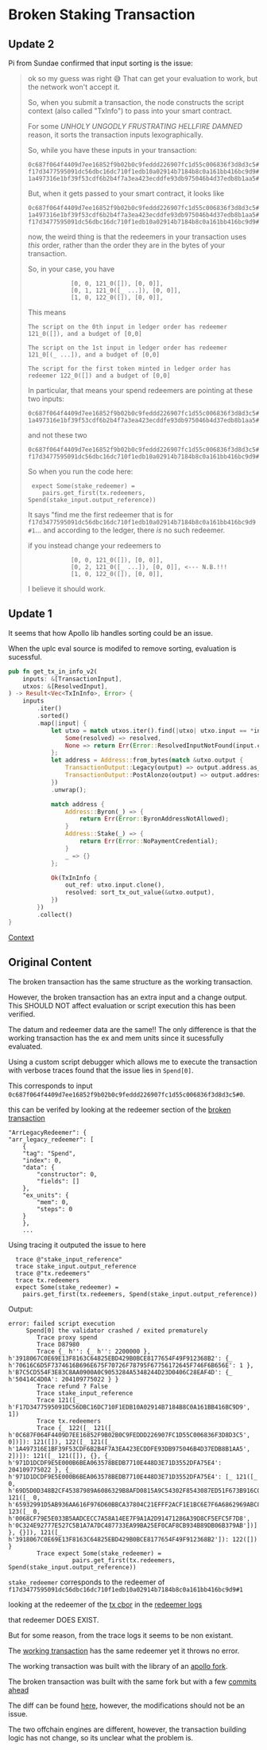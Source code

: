 # Broken Staking Transaction

## Update 2

Pi from Sundae confirmed that input sorting is the issue:

> ok so my guess was right 😅  That can get your evaluation to work, but the network won't accept it.
>
> So, when you submit a transaction, the node constructs the script context (also called "TxInfo") to pass into your smart contract.
>
> For some *UNHOLY UNGODLY FRUSTRATING HELLFIRE DAMNED* reason, it sorts the transaction inputs lexographically.
>
> So, while you have these inputs in your transaction:
> ```
> 0c687f064f4409d7ee16852f9b02b0c9feddd226907fc1d55c006836f3d8d3c5#0
> f17d3477595091dc56dbc16dc710f1edb10a02914b7184b8c0a161bb416bc9d9#1
> 1a497316e1bf39f53cdf6b2b4f7a3ea423ecddfe93db975046b4d37edb8b1aa5#2
> ```
>
> But, when it gets passed to your smart contract, it looks like
> ```
> 0c687f064f4409d7ee16852f9b02b0c9feddd226907fc1d55c006836f3d8d3c5#0
> 1a497316e1bf39f53cdf6b2b4f7a3ea423ecddfe93db975046b4d37edb8b1aa5#2
> f17d3477595091dc56dbc16dc710f1edb10a02914b7184b8c0a161bb416bc9d9#1
> ```
>
> now, the weird thing is that the redeemers in your transaction uses *this* order, rather than the order they are in the bytes of your transaction.
>
> So, in your case, you have 
> ```
>             [0, 0, 121_0([]), [0, 0]],
>             [0, 1, 121_0([_ ...]), [0, 0]],
>             [1, 0, 122_0([]), [0, 0]],
> ```
>
> This means
> ```
> The script on the 0th input in ledger order has redeemer 121_0([]), and a budget of [0,0]
>
> The script on the 1st input in ledger order has redeemer 121_0[(_ ...]), and a budget of [0,0]
>
> The script for the first token minted in ledger order has redeemer 122_0([]) and a budget of [0,0]
> ```
>
> In particular, that means your spend redeemers are pointing at these two inputs:
> ```
> 0c687f064f4409d7ee16852f9b02b0c9feddd226907fc1d55c006836f3d8d3c5#0
> 1a497316e1bf39f53cdf6b2b4f7a3ea423ecddfe93db975046b4d37edb8b1aa5#2
> ```
>
> and not these two
> ```
> 0c687f064f4409d7ee16852f9b02b0c9feddd226907fc1d55c006836f3d8d3c5#0
> f17d3477595091dc56dbc16dc710f1edb10a02914b7184b8c0a161bb416bc9d9#1
> ```
>
> So when you run the code here:
> ```
>  expect Some(stake_redeemer) =
>     pairs.get_first(tx.redeemers, Spend(stake_input.output_reference))
> ```
>
> It says "find me the first redeemer that is for `f17d3477595091dc56dbc16dc710f1edb10a02914b7184b8c0a161bb416bc9d9#1`... and according to the ledger, there *is* no such redeemer.
>
> if you instead change your redeemers to
> ```
>             [0, 0, 121_0([]), [0, 0]],
>             [0, 2, 121_0([_ ...]), [0, 0]], <--- N.B.!!!
>             [1, 0, 122_0([]), [0, 0]],
> ```
>
> I believe it should work.

## Update 1

It seems that how Apollo lib handles sorting could be an issue.

When the uplc eval source is modifed to remove sorting, evaluation is sucessful.

```rs
pub fn get_tx_in_info_v2(
    inputs: &[TransactionInput],
    utxos: &[ResolvedInput],
) -> Result<Vec<TxInInfo>, Error> {
    inputs
        .iter()
        .sorted()
        .map(|input| {
            let utxo = match utxos.iter().find(|utxo| utxo.input == *input) {
                Some(resolved) => resolved,
                None => return Err(Error::ResolvedInputNotFound(input.clone())),
            };
            let address = Address::from_bytes(match &utxo.output {
                TransactionOutput::Legacy(output) => output.address.as_ref(),
                TransactionOutput::PostAlonzo(output) => output.address.as_ref(),
            })
            .unwrap();

            match address {
                Address::Byron(_) => {
                    return Err(Error::ByronAddressNotAllowed);
                }
                Address::Stake(_) => {
                    return Err(Error::NoPaymentCredential);
                }
                _ => {}
            };

            Ok(TxInInfo {
                out_ref: utxo.input.clone(),
                resolved: sort_tx_out_value(&utxo.output),
            })
        })
        .collect()
}
```
[Context](https://github.com/aiken-lang/aiken/blob/a8c032935dbaf4a1140e9d8be5c270acd32c9e8c/crates/uplc/src/tx/script_context.rs#L566)




## Original Content
The broken transaction has the same structure as the working transaction. 

However, the broken transaction has an extra input and a change output. This SHOULD NOT affect evaluation or script execution this has been verified. 

The datum and redeemer data are the same!! The only difference is that the working transaction has the ex and mem units since it sucessfully evaluated.


Using a custom script debugger which allows me to execute the transaction with verbose traces found that the issue lies in `Spend[0]`.

This corresponds to input `0c687f064f4409d7ee16852f9b02b0c9feddd226907fc1d55c006836f3d8d3c5#0`.

this can be verifed by looking at the redeemer section of the [broken transaction](./broken_transaction/broken_transaction.json)

```
"ArrLegacyRedeemer": {
"arr_legacy_redeemer": [
    {
    "tag": "Spend",
    "index": 0,
    "data": {
        "constructor": 0,
        "fields": []
    },
    "ex_units": {
        "mem": 0,
        "steps": 0
    }
    },
    ...
```

Using tracing it outputed the issue to here
```
  trace @"stake_input_reference"
  trace stake_input.output_reference
  trace @"tx.redeemers"
  trace tx.redeemers
  expect Some(stake_redeemer) =
    pairs.get_first(tx.redeemers, Spend(stake_input.output_reference))
```

Output:
```
error: failed script execution
     Spend[0] the validator crashed / exited prematurely
        Trace proxy spend
        Trace D87980
        Trace {_ h'': {_ h'': 2200000 }, h'3918067C0E69E13F8163C64825EBD429B0BCE8177654F49F912368B2': {_ h'70616C6D5F7374616B696E675F70726F78795F67756172645F746F6B656E': 1 }, h'B7C5CD554F3E83C8AA0900A0C9053284A5348244D23D0406C28EAF4D': {_ h'50414C4D0A': 204109775022 } }
        Trace refund ? False
        Trace stake_input_reference
        Trace 121([_ h'F17D3477595091DC56DBC16DC710F1EDB10A02914B7184B8C0A161BB416BC9D9', 1])
        Trace tx.redeemers
        Trace {_ 122([_ 121([_ h'0C687F064F4409D7EE16852F9B02B0C9FEDDD226907FC1D55C006836F3D8D3C5', 0])]): 121([]), 122([_ 121([_ h'1A497316E1BF39F53CDF6B2B4F7A3EA423ECDDFE93DB975046B4D37EDB8B1AA5', 2])]): 121([_ 121([]), {}, {_ h'971D1DCDF9E5E000B6BEA063578BEDB7710E448D3E71D3552DFA75E4': 204109775022 }, {_ h'971D1DCDF9E5E000B6BEA063578BEDB7710E448D3E71D3552DFA75E4': [_ 121([_ 0, h'69D5D0D348B2CF45387989A6086329B8AFD0815A9C54302F8543087ED51F673B916C06933F487F645C8F5CBECB9A94B8597BE67A82E44203D5CEF92795B4F963469A69FE10CEF6788B7D3F3296E1920D6D74157C5616ACCB22137DFE8BCA443515F60B5B8361A5013C11593D644FCF9FCA644B7B9AD71CA3EC81A7397A6FD381']), 121([_ 0, h'65932991D5AB936AA616F976D60BBCA37804C21EFFF2ACF1E1BC6E7F6A6862969ABC83E9CC434211CAA29F95CC96A551F48974D5B6CA49854E58C530CCA4C90535EADBF2CF23F0D9F92049B66BD7F91EDF171FFD5CC88E81EA73A933C4B75CF0B31EC0B369EB51024B0B32D5C3D47D0B3012387F7A26D09B36973981A5BD56C3']), 123([_ 0, h'0068CF79E5E033B5AADCECC7A58A14EE7F9A1A2D91471286A39D8CF5EFC5F7D8', h'0C324E92777E527C5B1A7A7DC487733EA99BA25EF0CAF8CB934B89DB06B379AB'])] }, {}]), 121([_ h'3918067C0E69E13F8163C64825EBD429B0BCE8177654F49F912368B2']): 122([]) }
        Trace expect Some(stake_redeemer) =
                  pairs.get_first(tx.redeemers, Spend(stake_input.output_reference))
```

`stake_redeemer` corresponds to the redeemer of `f17d3477595091dc56dbc16dc710f1edb10a02914b7184b8c0a161bb416bc9d9#1`

looking at the redeemer of the [tx cbor](./broken_transaction/broken_transaction.cbor) in the [redeemer logs](./broken_transaction/broken_transaction_redeemer.txt)

that redeemer DOES EXIST. 

But for some reason, from the trace logs it seems to be non existant. 

The [working transaction](./working_transaction/working_transaction.cbor) has the same redeemer yet it throws no error. 

The working transaction was built with the library of an [apollo fork](https://github.com/zenGate-Global/apollo/tree/d169a805c82db182a76446295805cae7551c4b5d).

The broken transaction was built with the same fork but with a few [commits ahead](https://github.com/zenGate-Global/apollo/tree/37f3a9174ddd67aed203b799a3b8194b71e6b39f)

The diff can be found [here](https://github.com/zenGate-Global/apollo/compare/d169a80...37f3a91), however, the modifications should not be an issue. 

The two offchain engines are different, however, the transaction building logic has not change, so its unclear what the problem is. 
